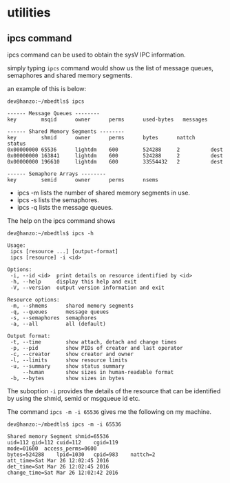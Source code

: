 # utilities


## ipcs command

ipcs command can be used to obtain the sysV IPC information.

simply typing `ipcs` command would show us the list of message queues, semaphores and shared memory segments.

an example of this is below:

```
dev@hanzo:~/mbedtls$ ipcs

------ Message Queues --------
key        msqid      owner      perms      used-bytes   messages

------ Shared Memory Segments --------
key        shmid      owner      perms      bytes      nattch     status
0x00000000 65536      lightdm    600        524288     2          dest
0x00000000 163841     lightdm    600        524288     2          dest
0x00000000 196610     lightdm    600        33554432   2          dest

------ Semaphore Arrays --------
key        semid      owner      perms      nsems

```

* ipcs -m lists the number of shared memory segments in use.
* ipcs -s lists the semaphores.
* ipcs -q lists the message queues.

The help on the ipcs command shows

```
dev@hanzo:~/mbedtls$ ipcs -h

Usage:
 ipcs [resource ...] [output-format]
 ipcs [resource] -i <id>

Options:
 -i, --id <id>  print details on resource identified by <id>
 -h, --help     display this help and exit
 -V, --version  output version information and exit

Resource options:
 -m, --shmems      shared memory segments
 -q, --queues      message queues
 -s, --semaphores  semaphores
 -a, --all         all (default)

Output format:
 -t, --time        show attach, detach and change times
 -p, --pid         show PIDs of creator and last operator
 -c, --creator     show creator and owner
 -l, --limits      show resource limits
 -u, --summary     show status summary
     --human       show sizes in human-readable format
 -b, --bytes       show sizes in bytes

```

The suboption `-i` provides the details of the resource that can be identified by using the shmid, semid or msgqueue id etc.


The command
`ipcs -m -i 65536` gives me the following on my machine.

```
dev@hanzo:~/mbedtls$ ipcs -m -i 65536

Shared memory Segment shmid=65536
uid=112	gid=112	cuid=112	cgid=119
mode=01600	access_perms=0600
bytes=524288	lpid=1030	cpid=983	nattch=2
att_time=Sat Mar 26 12:02:45 2016
det_time=Sat Mar 26 12:02:45 2016
change_time=Sat Mar 26 12:02:42 2016

```



